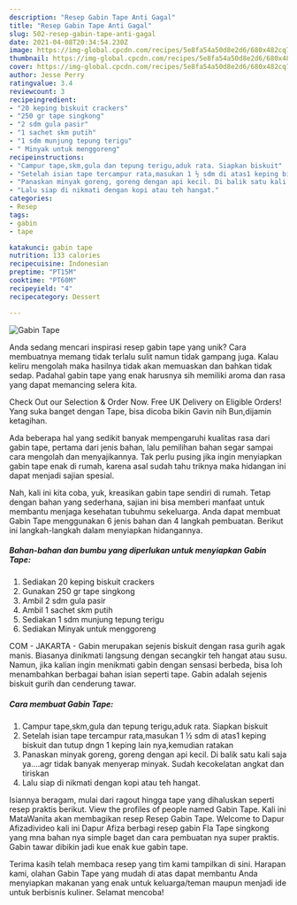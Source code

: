 ```yaml
---
description: "Resep Gabin Tape Anti Gagal"
title: "Resep Gabin Tape Anti Gagal"
slug: 502-resep-gabin-tape-anti-gagal
date: 2021-04-08T20:34:54.230Z
image: https://img-global.cpcdn.com/recipes/5e8fa54a50d8e2d6/680x482cq70/gabin-tape-foto-resep-utama.jpg
thumbnail: https://img-global.cpcdn.com/recipes/5e8fa54a50d8e2d6/680x482cq70/gabin-tape-foto-resep-utama.jpg
cover: https://img-global.cpcdn.com/recipes/5e8fa54a50d8e2d6/680x482cq70/gabin-tape-foto-resep-utama.jpg
author: Jesse Perry
ratingvalue: 3.4
reviewcount: 3
recipeingredient:
- "20 keping biskuit crackers"
- "250 gr tape singkong"
- "2 sdm gula pasir"
- "1 sachet skm putih"
- "1 sdm munjung tepung terigu"
- " Minyak untuk menggoreng"
recipeinstructions:
- "Campur tape,skm,gula dan tepung terigu,aduk rata. Siapkan biskuit"
- "Setelah isian tape tercampur rata,masukan 1 ½ sdm di atas1 keping biskuit dan tutup dngn 1 keping lain nya,kemudian ratakan"
- "Panaskan minyak goreng, goreng dengan api kecil. Di balik satu kali saja ya....agr tidak banyak menyerap minyak. Sudah kecokelatan angkat dan tiriskan"
- "Lalu siap di nikmati dengan kopi atau teh hangat."
categories:
- Resep
tags:
- gabin
- tape

katakunci: gabin tape 
nutrition: 133 calories
recipecuisine: Indonesian
preptime: "PT15M"
cooktime: "PT60M"
recipeyield: "4"
recipecategory: Dessert

---
```



![Gabin Tape](https://img-global.cpcdn.com/recipes/5e8fa54a50d8e2d6/680x482cq70/gabin-tape-foto-resep-utama.jpg)

Anda sedang mencari inspirasi resep gabin tape yang unik? Cara membuatnya memang tidak terlalu sulit namun tidak gampang juga. Kalau keliru mengolah maka hasilnya tidak akan memuaskan dan bahkan tidak sedap. Padahal gabin tape yang enak harusnya sih memiliki aroma dan rasa yang dapat memancing selera kita.

Check Out our Selection &amp; Order Now. Free UK Delivery on Eligible Orders! Yang suka banget dengan Tape, bisa dicoba bikin Gavin nih Bun,dijamin ketagihan.

Ada beberapa hal yang sedikit banyak mempengaruhi kualitas rasa dari gabin tape, pertama dari jenis bahan, lalu pemilihan bahan segar sampai cara mengolah dan menyajikannya. Tak perlu pusing jika ingin menyiapkan gabin tape enak di rumah, karena asal sudah tahu triknya maka hidangan ini dapat menjadi sajian spesial.


Nah, kali ini kita coba, yuk, kreasikan gabin tape sendiri di rumah. Tetap dengan bahan yang sederhana, sajian ini bisa memberi manfaat untuk membantu menjaga kesehatan tubuhmu sekeluarga. Anda dapat membuat Gabin Tape menggunakan 6 jenis bahan dan 4 langkah pembuatan. Berikut ini langkah-langkah dalam menyiapkan hidangannya.

<!--inarticleads1-->

##### Bahan-bahan dan bumbu yang diperlukan untuk menyiapkan Gabin Tape:

1. Sediakan 20 keping biskuit crackers
1. Gunakan 250 gr tape singkong
1. Ambil 2 sdm gula pasir
1. Ambil 1 sachet skm putih
1. Sediakan 1 sdm munjung tepung terigu
1. Sediakan  Minyak untuk menggoreng


COM - JAKARTA - Gabin merupakan sejenis biskuit dengan rasa gurih agak manis. Biasanya dinikmati langsung dengan secangkir teh hangat atau susu. Namun, jika kalian ingin menikmati gabin dengan sensasi berbeda, bisa loh menambahkan berbagai bahan isian seperti tape. Gabin adalah sejenis biskuit gurih dan cenderung tawar. 

<!--inarticleads2-->

##### Cara membuat Gabin Tape:

1. Campur tape,skm,gula dan tepung terigu,aduk rata. Siapkan biskuit
1. Setelah isian tape tercampur rata,masukan 1 ½ sdm di atas1 keping biskuit dan tutup dngn 1 keping lain nya,kemudian ratakan
1. Panaskan minyak goreng, goreng dengan api kecil. Di balik satu kali saja ya....agr tidak banyak menyerap minyak. Sudah kecokelatan angkat dan tiriskan
1. Lalu siap di nikmati dengan kopi atau teh hangat.


Isiannya beragam, mulai dari ragout hingga tape yang dihaluskan seperti resep praktis berikut. View the profiles of people named Gabin Tape. Kali ini MataWanita akan membagikan resep Resep Gabin Tape. Welcome to Dapur Afizadivideo kali ini Dapur Afiza berbagi resep gabin Fla Tape singkong yang mna bahan nya simple baget dan cara pembuatan nya super praktis. Gabin tawar dibikin jadi kue enak kue gabin tape. 

Terima kasih telah membaca resep yang tim kami tampilkan di sini. Harapan kami, olahan Gabin Tape yang mudah di atas dapat membantu Anda menyiapkan makanan yang enak untuk keluarga/teman maupun menjadi ide untuk berbisnis kuliner. Selamat mencoba!
